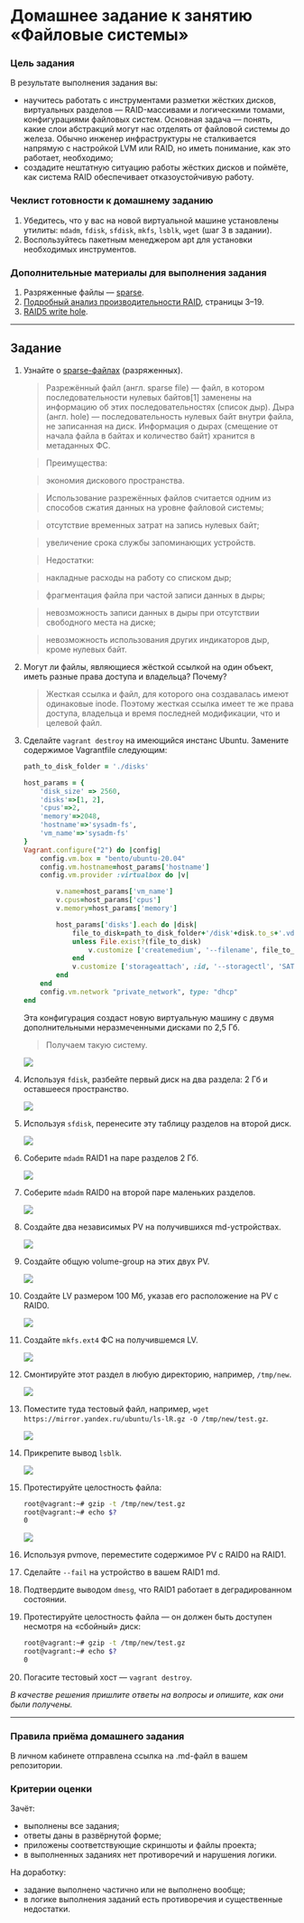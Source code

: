 # Домашнее задание к занятию «Файловые системы»

### Цель задания

В результате выполнения задания вы: 

* научитесь работать с инструментами разметки жёстких дисков, виртуальных разделов — RAID-массивами и логическими томами, конфигурациями файловых систем. Основная задача — понять, какие слои абстракций могут нас отделять от файловой системы до железа. Обычно инженер инфраструктуры не сталкивается напрямую с настройкой LVM или RAID, но иметь понимание, как это работает, необходимо;
* создадите нештатную ситуацию работы жёстких дисков и поймёте, как система RAID обеспечивает отказоустойчивую работу.


### Чеклист готовности к домашнему заданию

1. Убедитесь, что у вас на новой виртуальной машине  установлены утилиты: `mdadm`, `fdisk`, `sfdisk`, `mkfs`, `lsblk`, `wget` (шаг 3 в задании).  
2. Воспользуйтесь пакетным менеджером apt для установки необходимых инструментов.


### Дополнительные материалы для выполнения задания

1. Разряженные файлы — [sparse](https://ru.wikipedia.org/wiki/%D0%A0%D0%B0%D0%B7%D1%80%D0%B5%D0%B6%D1%91%D0%BD%D0%BD%D1%8B%D0%B9_%D1%84%D0%B0%D0%B9%D0%BB).
2. [Подробный анализ производительности RAID](https://www.baarf.dk/BAARF/0.Millsap1996.08.21-VLDB.pdf), страницы 3–19.
3. [RAID5 write hole](https://www.intel.com/content/www/us/en/support/articles/000057368/memory-and-storage.html).


------

## Задание

1. Узнайте о [sparse-файлах](https://ru.wikipedia.org/wiki/%D0%A0%D0%B0%D0%B7%D1%80%D0%B5%D0%B6%D1%91%D0%BD%D0%BD%D1%8B%D0%B9_%D1%84%D0%B0%D0%B9%D0%BB) (разряженных).

    > Разрежённый файл (англ. sparse file) — файл, в котором последовательности нулевых байтов[1] заменены на информацию об этих последовательностях (список дыр).
    > Дыра (англ. hole) — последовательность нулевых байт внутри файла, не записанная на диск. Информация о дырах (смещение от начала файла в байтах и количество байт) хранится в метаданных ФС.
    
    > Преимущества:
    
    > экономия дискового пространства. 
    
    > Использование разрежённых файлов считается одним из способов сжатия данных на уровне файловой системы;
    
    > отсутствие временных затрат на запись нулевых байт;
    
    > увеличение срока службы запоминающих устройств.
    
    >Недостатки:

    > накладные расходы на работу со списком дыр;
    
    > фрагментация файла при частой записи данных в дыры;
    
    > невозможность записи данных в дыры при отсутствии свободного места на диске;
    
    > невозможность использования других индикаторов дыр, кроме нулевых байт.


1. Могут ли файлы, являющиеся жёсткой ссылкой на один объект, иметь разные права доступа и владельца? Почему?

    > Жесткая ссылка и файл, для которого она создавалась имеют одинаковые inode. Поэтому жесткая ссылка имеет те же права доступа, владельца и время последней модификации, что и целевой файл.

1. Сделайте `vagrant destroy` на имеющийся инстанс Ubuntu. Замените содержимое Vagrantfile следующим:

    ```ruby
    path_to_disk_folder = './disks'

    host_params = {
        'disk_size' => 2560,
        'disks'=>[1, 2],
        'cpus'=>2,
        'memory'=>2048,
        'hostname'=>'sysadm-fs',
        'vm_name'=>'sysadm-fs'
    }
    Vagrant.configure("2") do |config|
        config.vm.box = "bento/ubuntu-20.04"
        config.vm.hostname=host_params['hostname']
        config.vm.provider :virtualbox do |v|

            v.name=host_params['vm_name']
            v.cpus=host_params['cpus']
            v.memory=host_params['memory']

            host_params['disks'].each do |disk|
                file_to_disk=path_to_disk_folder+'/disk'+disk.to_s+'.vdi'
                unless File.exist?(file_to_disk)
                    v.customize ['createmedium', '--filename', file_to_disk, '--size', host_params['disk_size']]
                end
                v.customize ['storageattach', :id, '--storagectl', 'SATA Controller', '--port', disk.to_s, '--device', 0, '--type', 'hdd', '--medium', file_to_disk]
            end
        end
        config.vm.network "private_network", type: "dhcp"
    end
    ```

    Эта конфигурация создаст новую виртуальную машину с двумя дополнительными неразмеченными дисками по 2,5 Гб.

    > Получаем такую систему.
    
    ![](https://github.com/Dmitriy-Chemezov/devops28-homeworks/blob/main/03-sysadmin-05-fs/1.png)
    

1. Используя `fdisk`, разбейте первый диск на два раздела: 2 Гб и оставшееся пространство.

    ![](https://github.com/Dmitriy-Chemezov/devops28-homeworks/blob/main/03-sysadmin-05-fs/2.png)

1. Используя `sfdisk`, перенесите эту таблицу разделов на второй диск.

    ![](https://github.com/Dmitriy-Chemezov/devops28-homeworks/blob/main/03-sysadmin-05-fs/3.png)

1. Соберите `mdadm` RAID1 на паре разделов 2 Гб.

    ![](https://github.com/Dmitriy-Chemezov/devops28-homeworks/blob/main/03-sysadmin-05-fs/4.png)

1. Соберите `mdadm` RAID0 на второй паре маленьких разделов.

    ![](https://github.com/Dmitriy-Chemezov/devops28-homeworks/blob/main/03-sysadmin-05-fs/5.png)

1. Создайте два независимых PV на получившихся md-устройствах.

    ![](https://github.com/Dmitriy-Chemezov/devops28-homeworks/blob/main/03-sysadmin-05-fs/6.png)

1. Создайте общую volume-group на этих двух PV.

    ![](https://github.com/Dmitriy-Chemezov/devops28-homeworks/blob/main/03-sysadmin-05-fs/7.png)

1. Создайте LV размером 100 Мб, указав его расположение на PV с RAID0.

    ![](https://github.com/Dmitriy-Chemezov/devops28-homeworks/blob/main/03-sysadmin-05-fs/8.png)

1. Создайте `mkfs.ext4` ФС на получившемся LV.

    ![](https://github.com/Dmitriy-Chemezov/devops28-homeworks/blob/main/03-sysadmin-05-fs/9.png)

1. Смонтируйте этот раздел в любую директорию, например, `/tmp/new`.

    ![](https://github.com/Dmitriy-Chemezov/devops28-homeworks/blob/main/03-sysadmin-05-fs/10.png)

1. Поместите туда тестовый файл, например, `wget https://mirror.yandex.ru/ubuntu/ls-lR.gz -O /tmp/new/test.gz`.

    ![](https://github.com/Dmitriy-Chemezov/devops28-homeworks/blob/main/03-sysadmin-05-fs/11.png)

1. Прикрепите вывод `lsblk`.

    ![](https://github.com/Dmitriy-Chemezov/devops28-homeworks/blob/main/03-sysadmin-05-fs/12.png)

1. Протестируйте целостность файла:

    ```bash
    root@vagrant:~# gzip -t /tmp/new/test.gz
    root@vagrant:~# echo $?
    0
    ```

    ![](https://github.com/Dmitriy-Chemezov/devops28-homeworks/blob/main/03-sysadmin-05-fs/13.png)

1. Используя pvmove, переместите содержимое PV с RAID0 на RAID1.

    

1. Сделайте `--fail` на устройство в вашем RAID1 md.

1. Подтвердите выводом `dmesg`, что RAID1 работает в деградированном состоянии.

1. Протестируйте целостность файла — он должен быть доступен несмотря на «сбойный» диск:

    ```bash
    root@vagrant:~# gzip -t /tmp/new/test.gz
    root@vagrant:~# echo $?
    0
    ```

1. Погасите тестовый хост — `vagrant destroy`.
 
*В качестве решения пришлите ответы на вопросы и опишите, как они были получены.*

----

### Правила приёма домашнего задания

В личном кабинете отправлена ссылка на .md-файл в вашем репозитории.


### Критерии оценки

Зачёт:

* выполнены все задания;
* ответы даны в развёрнутой форме;
* приложены соответствующие скриншоты и файлы проекта;
* в выполненных заданиях нет противоречий и нарушения логики.

На доработку:

* задание выполнено частично или не выполнено вообще;
* в логике выполнения заданий есть противоречия и существенные недостатки. 
